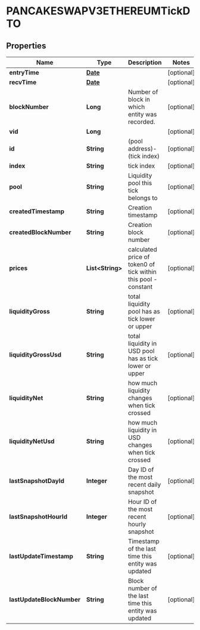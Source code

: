

# PANCAKESWAPV3ETHEREUMTickDTO

## Properties

Name | Type | Description | Notes
------------ | ------------- | ------------- | -------------
**entryTime** | [**Date**](Date.md) |  |  [optional]
**recvTime** | [**Date**](Date.md) |  |  [optional]
**blockNumber** | **Long** | Number of block in which entity was recorded. |  [optional]
**vid** | **Long** |  |  [optional]
**id** | **String** | (pool address)-(tick index) |  [optional]
**index** | **String** | tick index |  [optional]
**pool** | **String** | Liquidity pool this tick belongs to |  [optional]
**createdTimestamp** | **String** | Creation timestamp |  [optional]
**createdBlockNumber** | **String** | Creation block number |  [optional]
**prices** | **List&lt;String&gt;** | calculated price of token0 of tick within this pool - constant |  [optional]
**liquidityGross** | **String** | total liquidity pool has as tick lower or upper |  [optional]
**liquidityGrossUsd** | **String** | total liquidity in USD pool has as tick lower or upper |  [optional]
**liquidityNet** | **String** | how much liquidity changes when tick crossed |  [optional]
**liquidityNetUsd** | **String** | how much liquidity in USD changes when tick crossed |  [optional]
**lastSnapshotDayId** | **Integer** | Day ID of the most recent daily snapshot |  [optional]
**lastSnapshotHourId** | **Integer** | Hour ID of the most recent hourly snapshot |  [optional]
**lastUpdateTimestamp** | **String** | Timestamp of the last time this entity was updated |  [optional]
**lastUpdateBlockNumber** | **String** | Block number of the last time this entity was updated |  [optional]




